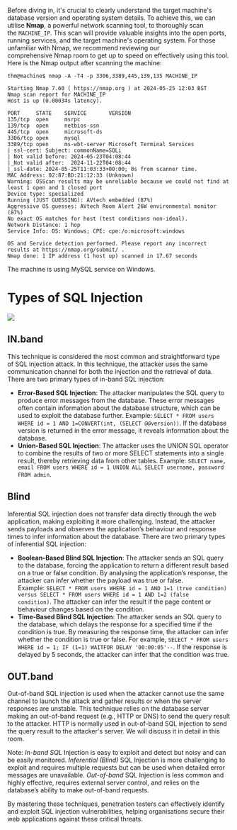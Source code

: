 Before diving in, it's crucial to clearly understand the target machine's database version and operating system details. To achieve this, we can utilise **Nmap**, a powerful network scanning tool, to thoroughly scan the `MACHINE_IP`. This scan will provide valuable insights into the open ports, running services, and the target machine's operating system. For those unfamiliar with Nmap, we recommend reviewing our comprehensive Nmap room to get up to speed on effectively using this tool. Here is the Nmap output after scanning the machine:  
```shell-session
thm@machine$ nmap -A -T4 -p 3306,3389,445,139,135 MACHINE_IP

Starting Nmap 7.60 ( https://nmap.org ) at 2024-05-25 12:03 BST
Nmap scan report for MACHINE_IP
Host is up (0.00034s latency).

PORT     STATE    SERVICE       VERSION
135/tcp  open     msrpc
139/tcp  open     netbios-ssn
445/tcp  open     microsoft-ds
3306/tcp open     mysql
3389/tcp open     ms-wbt-server Microsoft Terminal Services
| ssl-cert: Subject: commonName=SQLi
| Not valid before: 2024-05-23T04:08:44
|_Not valid after:  2024-11-22T04:08:44
|_ssl-date: 2024-05-25T11:03:33+00:00; 0s from scanner time.
MAC Address: 02:87:BD:21:12:33 (Unknown)
Warning: OSScan results may be unreliable because we could not find at least 1 open and 1 closed port
Device type: specialized
Running (JUST GUESSING): AVtech embedded (87%)
Aggressive OS guesses: AVtech Room Alert 26W environmental monitor (87%)
No exact OS matches for host (test conditions non-ideal).
Network Distance: 1 hop
Service Info: OS: Windows; CPE: cpe:/o:microsoft:windows

OS and Service detection performed. Please report any incorrect results at https://nmap.org/submit/ .
Nmap done: 1 IP address (1 host up) scanned in 17.67 seconds
```

The machine is using MySQL service on Windows.

# Types of SQL Injection
![](Pasted%20image%2020241207194046.png)


## IN.band
This technique is considered the most common and straightforward type of SQL injection attack. In this technique, the attacker uses the same communication channel for both the injection and the retrieval of data. There are two primary types of in-band SQL injection:  

- **Error-Based SQL Injection**: The attacker manipulates the SQL query to produce error messages from the database. These error messages often contain information about the database structure, which can be used to exploit the database further. Example: `SELECT * FROM users WHERE id = 1 AND 1=CONVERT(int, (SELECT @@version))`. If the database version is returned in the error message, it reveals information about the database.
- **Union-Based SQL Injection**: The attacker uses the UNION SQL operator to combine the results of two or more SELECT statements into a single result, thereby retrieving data from other tables. Example: `SELECT name, email FROM users WHERE id = 1 UNION ALL SELECT username, password FROM admin`.

## Blind 
Inferential SQL injection does not transfer data directly through the web application, making exploiting it more challenging. Instead, the attacker sends payloads and observes the application’s behaviour and response times to infer information about the database. There are two primary types of inferential SQL injection:  

- **Boolean-Based Blind SQL Injection**: The attacker sends an SQL query to the database, forcing the application to return a different result based on a true or false condition. By analysing the application’s response, the attacker can infer whether the payload was true or false. Example: `SELECT * FROM users WHERE id = 1 AND 1=1 (true condition) versus SELECT * FROM users WHERE id = 1 AND 1=2 (false condition)`. The attacker can infer the result if the page content or behaviour changes based on the condition.
- **Time-Based Blind SQL Injection**: The attacker sends an SQL query to the database, which delays the response for a specified time if the condition is true. By measuring the response time, the attacker can infer whether the condition is true or false. For example, `SELECT * FROM users WHERE id = 1; IF (1=1) WAITFOR DELAY '00:00:05'--`. If the response is delayed by 5 seconds, the attacker can infer that the condition was true.

## OUT.band 
Out-of-band SQL injection is used when the attacker cannot use the same channel to launch the attack and gather results or when the server responses are unstable. This technique relies on the database server making an out-of-band request (e.g., HTTP or DNS) to send the query result to the attacker. HTTP is normally used in out-of-band SQL injection to send the query result to the attacker's server. We will discuss it in detail in this room.


Note:
	 *In-band SQL* Injection is easy to exploit and detect but noisy and can be easily monitored. 
	 *Inferential (Blind)* SQL Injection is more challenging to exploit and requires multiple requests but can be used when detailed error messages are unavailable. 
	 *Out-of-band* SQL Injection is less common and highly effective, requires external server control, and relies on the database’s ability to make out-of-band requests.
	 
By mastering these techniques, penetration testers can effectively identify and exploit SQL injection vulnerabilities, helping organisations secure their web applications against these critical threats.